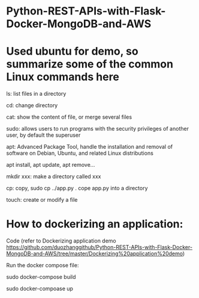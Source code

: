 # Python-REST-APIs-with-Flask-Docker-MongoDB-and-AWS

# Used ubuntu for demo, so summarize some of the common Linux commands here

ls: list files in a directory

cd: change directory

cat: show the content of file, or merge several files

sudo: allows users to run programs with the security privileges of another user, by default the superuser

apt: Advanced Package Tool, handle the installation and removal of software on Debian, Ubuntu, and related Linux distributions

apt install, apt update, apt remove...

mkdir xxx: make a directory called xxx

cp: copy, sudo cp ../app.py . cope app.py into a directory

touch: create or modify a file


# How to dockerizing an application:

Code (refer to Dockerizing application demo https://github.com/duozhanggithub/Python-REST-APIs-with-Flask-Docker-MongoDB-and-AWS/tree/master/Dockerizing%20application%20demo)

Run the docker compose file:

sudo docker-compose build

sudo docker-compoase up
